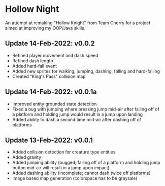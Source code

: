 # Hollow Night

An attempt at remaking "Hollow Knight" from Team Cherry for a project aimed at improving my OOP/Java skills.

## Update 14-Feb-2022: v0.0.2
* Refined player movement and dash speed
* Refined dash length
* Added hard-fall event
* Added new sprites for walking, jumping, dashing, falling and hard-falling
* Created "King's Pass" collision map

## Update 14-Feb-2022: v0.0.1a
* Improved entity grounded state detection
* Fixed a bug with jumping where pressing jump mid-air after falling off of a platform and holding jump would result in a jump upon landing
* Added ability to dash a second time mid-air after dashing off of platforms

## Update 13-Feb-2022: v0.0.1
* Added collision detection for creature type entities
* Added gravity
* Added jumping ability (bugged; falling off of a platform and holding jump button mid-air will result in a jump upon impact)
* Added dashing ability (incomplete; cannot dash twice off platforms)
* Image based map generation (colorspace has to be graysale)
